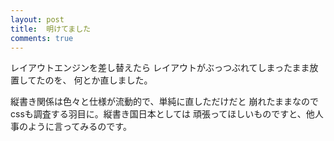 ```yaml
---
layout: post
title:  明けてました
comments: true
---
```

レイアウトエンジンを差し替えたら
レイアウトがぶっつぶれてしまったまま放置してたのを、
何とか直しました。

縦書き関係は色々と仕様が流動的で、単純に直しただけだと
崩れたままなのでcssも調査する羽目に。縦書き国日本としては
頑張ってほしいものですと、他人事のように言ってみるのです。
